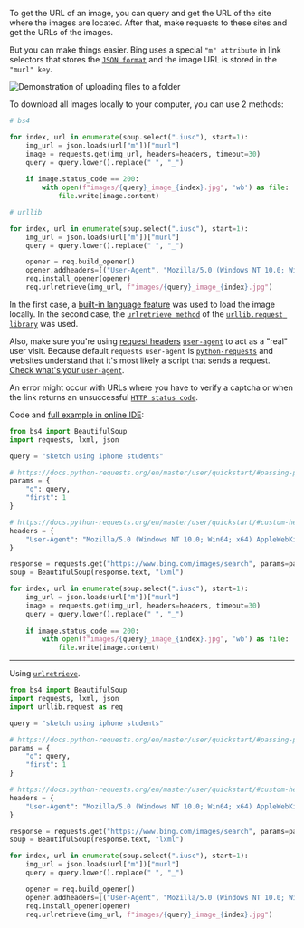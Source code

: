 To get the URL of an image, you can query and get the URL of the site where the images are located. After that, make requests to these sites and get the URLs of the images.

But you can make things easier. Bing uses a special `"m" attribute` in link selectors that stores the [`JSON format`](https://docs.python.org/3/library/json.html) and the image URL is stored in the `"murl" key`.

![Demonstration of uploading files to a folder](https://user-images.githubusercontent.com/81998012/161598302-80ba9b28-6656-4656-a0d5-a6f7188ce0dc.gif)

To download all images locally to your computer, you can use 2 methods:

```python
# bs4

for index, url in enumerate(soup.select(".iusc"), start=1):
    img_url = json.loads(url["m"])["murl"]
    image = requests.get(img_url, headers=headers, timeout=30)
    query = query.lower().replace(" ", "_")
    
    if image.status_code == 200:
        with open(f"images/{query}_image_{index}.jpg", 'wb') as file:
            file.write(image.content)
```

```python
# urllib

for index, url in enumerate(soup.select(".iusc"), start=1):
    img_url = json.loads(url["m"])["murl"]
    query = query.lower().replace(" ", "_")

    opener = req.build_opener()
    opener.addheaders=[("User-Agent", "Mozilla/5.0 (Windows NT 10.0; Win64; x64) AppleWebKit/537.36 (KHTML, like Gecko) Chrome/100.0.4896.60 Safari/537.36")]
    req.install_opener(opener)
    req.urlretrieve(img_url, f"images/{query}_image_{index}.jpg")
```

In the first case, a [built-in language feature](https://docs.python.org/3/library/functions.html#open) was used to load the image locally. In the second case, the [`urlretrieve method`](https://docs.python.org/3/library/urllib.request.html#urllib.request.urlretrieve) of the [`urllib.request library`](https://docs.python.org/3/library/urllib.request.html#module-urllib.request) was used.

Also, make sure you're using [request headers](https://docs.python-requests.org/en/master/user/quickstart/#custom-headers) [`user-agent`](https://developer.mozilla.org/en-US/docs/Glossary/User_agent) to act as a "real" user visit. Because default `requests` `user-agent` is [`python-requests`](https://github.com/psf/requests/blob/589c4547338b592b1fb77c65663d8aa6fbb7e38b/requests/utils.py#L808-L814) and websites understand that it's most likely a script that sends a request. [Check what's your `user-agent`](https://www.whatismybrowser.com/detect/what-is-my-user-agent/).

An error might occur with URLs where you have to verify a captcha or when the link returns an unsuccessful [`HTTP status code`](https://en.wikipedia.org/wiki/List_of_HTTP_status_codes).

Code and [full example in online IDE](https://replit.com/@chukhraiartur/how-to-retrieve-yahoo-search-results#main.py):

```python
from bs4 import BeautifulSoup
import requests, lxml, json

query = "sketch using iphone students"

# https://docs.python-requests.org/en/master/user/quickstart/#passing-parameters-in-urls
params = {
    "q": query,
    "first": 1
}

# https://docs.python-requests.org/en/master/user/quickstart/#custom-headers
headers = {
    "User-Agent": "Mozilla/5.0 (Windows NT 10.0; Win64; x64) AppleWebKit/537.36 (KHTML, like Gecko) Chrome/100.0.4896.60 Safari/537.36"
}

response = requests.get("https://www.bing.com/images/search", params=params, headers=headers, timeout=30)
soup = BeautifulSoup(response.text, "lxml")

for index, url in enumerate(soup.select(".iusc"), start=1):
    img_url = json.loads(url["m"])["murl"]
    image = requests.get(img_url, headers=headers, timeout=30)
    query = query.lower().replace(" ", "_")
    
    if image.status_code == 200:
        with open(f"images/{query}_image_{index}.jpg", 'wb') as file:
            file.write(image.content)
```
____

Using [`urlretrieve`](https://docs.python.org/3/library/urllib.request.html#urllib.request.urlretrieve).

```python
from bs4 import BeautifulSoup
import requests, lxml, json
import urllib.request as req

query = "sketch using iphone students"

# https://docs.python-requests.org/en/master/user/quickstart/#passing-parameters-in-urls
params = {
    "q": query,
    "first": 1
}

# https://docs.python-requests.org/en/master/user/quickstart/#custom-headers
headers = {
    "User-Agent": "Mozilla/5.0 (Windows NT 10.0; Win64; x64) AppleWebKit/537.36 (KHTML, like Gecko) Chrome/100.0.4896.60 Safari/537.36"
}

response = requests.get("https://www.bing.com/images/search", params=params, headers=headers, timeout=30)
soup = BeautifulSoup(response.text, "lxml")

for index, url in enumerate(soup.select(".iusc"), start=1):
    img_url = json.loads(url["m"])["murl"]
    query = query.lower().replace(" ", "_")

    opener = req.build_opener()
    opener.addheaders=[("User-Agent", "Mozilla/5.0 (Windows NT 10.0; Win64; x64) AppleWebKit/537.36 (KHTML, like Gecko) Chrome/100.0.4896.60 Safari/537.36")]
    req.install_opener(opener)
    req.urlretrieve(img_url, f"images/{query}_image_{index}.jpg")
```
